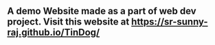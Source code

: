 A demo Website made as a part of web dev project.
Visit this website at https://sr-sunny-raj.github.io/TinDog/
-------------------------------------------------------------
